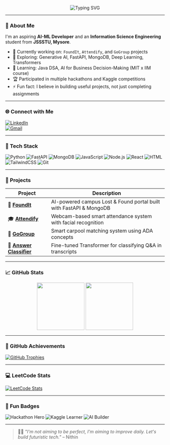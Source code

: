 <!-- Banner -->
<p align="center">
  <img src="https://readme-typing-svg.demolab.com?font=Fira+Code&size=24&pause=1000&color=00FFAB&center=true&vCenter=true&width=435&lines=Hey%2C+I'm+Nithin+G!;ISE+Student+%7C+AI-ML+Explorer;Let's+build+something+cool+together!+" alt="Typing SVG" />
</p>

---

### 👋 About Me

I'm an aspiring **AI-ML Developer** and an **Information Science Engineering** student from **JSSSTU, Mysore**.

- 🚀 Currently working on: `FoundIt`, `Attendify`, and `GoGroup` projects  
- 🤖 Exploring: Generative AI, FastAPI, MongoDB, Deep Learning, Transformers  
- 🧠 Learning: Java DSA, AI for Business Decision-Making (MIT x IIM course)  
- 🏆 Participated in multiple hackathons and Kaggle competitions  
- ⚡ Fun fact: I believe in building useful projects, not just completing assignments

---

### 🌐 Connect with Me

[![LinkedIn](https://img.shields.io/badge/LinkedIn-0077B5?logo=linkedin&logoColor=white&style=flat-square)](https://www.linkedin.com/in/nithinnayak)  
[![Gmail](https://img.shields.io/badge/Gmail-D14836?logo=gmail&logoColor=white&style=flat-square)](mailto:nithinnayak@email.com)

---

### 🧰 Tech Stack

![Python](https://img.shields.io/badge/Python-3670A0?style=for-the-badge&logo=python&logoColor=white)
![FastAPI](https://img.shields.io/badge/FastAPI-005571?style=for-the-badge&logo=fastapi)
![MongoDB](https://img.shields.io/badge/MongoDB-4EA94B?style=for-the-badge&logo=mongodb)
![JavaScript](https://img.shields.io/badge/JavaScript-F7DF1E?style=for-the-badge&logo=javascript&logoColor=black)
![Node.js](https://img.shields.io/badge/Node.js-339933?style=for-the-badge&logo=nodedotjs&logoColor=white)
![React](https://img.shields.io/badge/React-61DAFB?style=for-the-badge&logo=react&logoColor=black)
![HTML](https://img.shields.io/badge/HTML5-E34F26?style=for-the-badge&logo=html5&logoColor=white)
![TailwindCSS](https://img.shields.io/badge/Tailwind_CSS-38B2AC?style=for-the-badge&logo=tailwind-css&logoColor=white)
![Git](https://img.shields.io/badge/Git-F05032?style=for-the-badge&logo=git&logoColor=white)

---

### 🚀 Projects

| Project | Description |
|--------|-------------|
| 🔎 [**FoundIt**](https://github.com/nithinnayak/foundit) | AI-powered campus Lost & Found portal built with FastAPI & MongoDB |
| 🎓 [**Attendify**](https://github.com/nithinnayak/attendify) | Webcam-based smart attendance system with facial recognition |
| 🚗 [**GoGroup**](https://github.com/nithinnayak/gogroup) | Smart carpool matching system using ADA concepts |
| 💬 [**Answer Classifier**](https://github.com/nithinnayak/answer-classifier) | Fine-tuned Transformer for classifying Q&A in transcripts |

---

### 📈 GitHub Stats

<p align="center">
  <img src="https://github-readme-stats.vercel.app/api?username=nithinnayak&show_icons=true&theme=radical&count_private=true" height="150"/>
  <img src="https://github-readme-stats.vercel.app/api/top-langs/?username=nithinnayak&layout=compact&theme=radical" height="150"/>
</p>

---

### 🏅 GitHub Achievements

[![GitHub Trophies](https://github-profile-trophy.vercel.app/?username=nithinnayak&theme=radical&column=4)](https://github.com/ryo-ma/github-profile-trophy)

---

### 💻 LeetCode Stats

[![LeetCode Stats](https://leetcard.jacoblin.cool/nithin_nayak?theme=dark&font=Fira+Code&ext=contest)](https://leetcode.com/nithin_nayak)

---

### 🧠 Fun Badges

![Hackathon Hero](https://img.shields.io/badge/Hackathon%20Participant-Yes-blue?style=flat-square&logo=hackerrank)
![Kaggle Learner](https://img.shields.io/badge/Kaggle%20Courses-Completed-brightgreen?style=flat-square&logo=kaggle)
![AI Builder](https://img.shields.io/badge/Generative%20AI-Enthusiast-orange?style=flat-square&logo=OpenAI)

---

> 🧑‍🎓 *"I'm not aiming to be perfect, I'm aiming to improve daily. Let's build futuristic tech."* – Nithin

